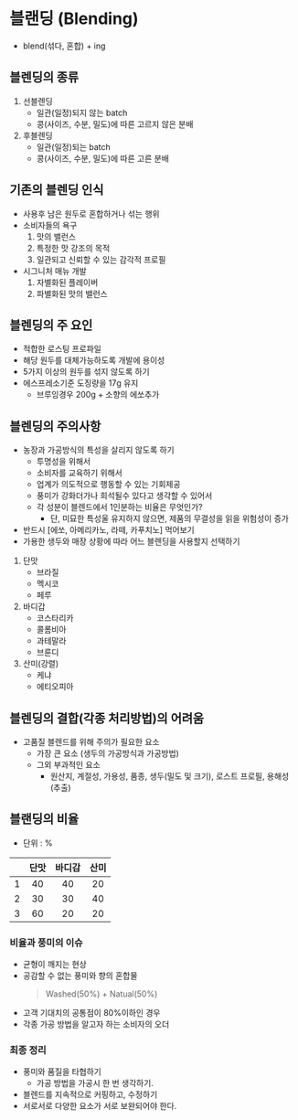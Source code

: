 # 블랜딩 (Blending)
- blend(섞다, 혼합) + ing

## 블렌딩의 종류
1. 선블렌딩
    - 일관(일정)되지 않는 batch
    - 콩(사이즈, 수분, 밀도)에 따른 고르지 않은 분배
2. 후블렌딩
    - 일관(일정)되는 batch
    - 콩(사이즈, 수분, 밀도)에 따른 고른 분배

## 기존의 블렌딩 인식
- 사용후 남은 원두로 혼합하거나 섞는 행위
- 소비자들의 욕구
    1. 맛의 밸런스
    2. 특정한 맛 강조의 목적
    3. 일관되고 신뢰할 수 있는 감각적 프로필
- 시그니처 매뉴 개발
    1. 자별화된 플레이버
    2. 파별화된 맛의 밸런스

## 블렌딩의 주 요인
- 적합한 로스팅 프로파일
- 해당 원두를 대체가능하도록 개발에 용이성
- 5가지 이상의 원두를 섞지 않도록 하기
- 에스프레소기준 도징량을 17g 유지
    - 브루잉경우 200g + 소향의 에쏘추가

## 블렌딩의 주의사항
- 농장과 가공방식의 특성을 살리지 않도록 하기
    - 투명성을 위해서
    - 소비자를 교육하기 위해서
    - 업계가 의도적으로 행동할 수 있는 기회제공
    - 풍미가 강화더가나 희석될수 있다고 생각할 수 있어서
    - 각 성분이 블렌드에서 1인분하는 비율은 무엇인가?
        - 단, 미묘한 특성울 유지하지 않으면, 제품의 무결성을 읽을 위험성이 증가
- 반드시 [에쏘, 아메리카노, 라떼, 카푸치노] 먹어보기
- 가용한 생두와 매장 상황에 따라 어느 블렌딩을 사용할지 선택하기
1. 단맛
    - 브라질
    - 멕시코
    - 페루
2. 바디갑
    - 코스타리카
    - 콜롬비아
    - 과테말라
    - 브룬디
3. 산미(강렬)
    - 케냐
    - 에티오피아

## 블렌딩의 결합(각종 처리방법)의 어려움
- 고품질 블렌드를 위해 주의가 필요한 요소
    - 가장 큰 요소 (생두의 가공방식과 가공방법)
    - 그외 부과적인 요소
        - 원산지, 계절성, 가용성, 품종, 생두(밀도 및 크기), 로스트 프로필, 용해성(추출)

## 블랜딩의 비율
- 단위 : %

|   | 단맛 | 바디감 | 산미 |
| :---: | :---: | :---: | :---: |
| 1 | 40 | 40 | 20 |
| 2 | 30 | 30 | 40 |
| 3 | 60 | 20 | 20 |

### 비율과 풍미의 이슈
- 균형이 깨지는 현상
- 공감할 수 없는 풍미와 향의 혼합물
    > Washed(50%) + Natual(50%)
- 고객 기대치의 공통점이 80%이하인 경우
- 각종 가공 방법을 알고자 하는 소비자의 오더

### 최종 정리
- 풍미와 품질을 타협하기
    - 가공 방법을 가공시 한 번 생각하기.
- 블렌드를 지속적으로 커핑하고, 수정하기
- 서로서로 다양한 요소가 서로 보완되어야 한다.
